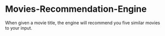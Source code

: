 # Movies-Recommendation-Engine
When given a movie title, the engine will recommend you five similar movies to your input. 
